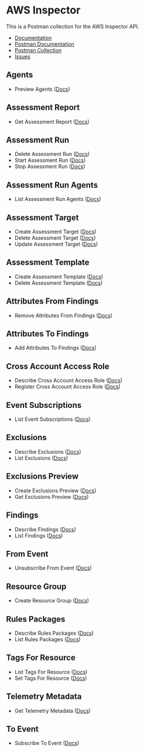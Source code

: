 # AWS Inspector
This is a Postman collection for the AWS Inspector API.

- [Documentation](https://docs.aws.amazon.com/inspector/latest/APIReference/Welcome.html)
- [Postman Documentation](https://documenter.getpostman.com/view/35240/SW7aY8Hm)
- [Postman Collection](https://www.getpostman.com/collections/7012a0703e4422f3e4b2)
- [Issues](https://github.com/api-evangelist/aws/labels/CloudWatch)

## Agents
 - Preview Agents ([Docs](http://docs.aws.amazon.com/inspector/latest/APIReference/API_UpdateAssessmentTarget.html))
## Assessment Report
 - Get Assessment Report ([Docs](http://docs.aws.amazon.com/inspector/latest/APIReference/API_UpdateAssessmentTarget.html))
## Assessment Run
 - Delete Assessment Run ([Docs](http://docs.aws.amazon.com/inspector/latest/APIReference/API_UpdateAssessmentTarget.html))
 - Start Assessment Run ([Docs](http://docs.aws.amazon.com/inspector/latest/APIReference/API_UpdateAssessmentTarget.html))
 - Stop Assessment Run ([Docs](http://docs.aws.amazon.com/inspector/latest/APIReference/API_UpdateAssessmentTarget.html))
## Assessment Run Agents
 - List Assessment Run Agents ([Docs](http://docs.aws.amazon.com/inspector/latest/APIReference/API_UpdateAssessmentTarget.html))
## Assessment Target
 - Create Assessment Target ([Docs](http://docs.aws.amazon.com/inspector/latest/APIReference/API_UpdateAssessmentTarget.html))
 - Delete Assessment Target ([Docs](http://docs.aws.amazon.com/inspector/latest/APIReference/API_UpdateAssessmentTarget.html))
 - Update Assessment Target ([Docs](http://docs.aws.amazon.com/inspector/latest/APIReference/API_UpdateAssessmentTarget.html))
## Assessment Template
 - Create Assessment Template ([Docs](http://docs.aws.amazon.com/inspector/latest/APIReference/API_UpdateAssessmentTarget.html))
 - Delete Assessment Template ([Docs](http://docs.aws.amazon.com/inspector/latest/APIReference/API_UpdateAssessmentTarget.html))
## Attributes From Findings
 - Remove Attributes From Findings ([Docs](http://docs.aws.amazon.com/inspector/latest/APIReference/API_UpdateAssessmentTarget.html))
## Attributes To Findings
 - Add Attributes To Findings ([Docs](http://docs.aws.amazon.com/inspector/latest/APIReference/API_UpdateAssessmentTarget.html))
## Cross Account Access Role
 - Describe Cross Account Access Role ([Docs](http://docs.aws.amazon.com/inspector/latest/APIReference/API_UpdateAssessmentTarget.html))
 - Register Cross Account Access Role ([Docs](http://docs.aws.amazon.com/inspector/latest/APIReference/API_UpdateAssessmentTarget.html))
## Event Subscriptions
 - List Event Subscriptions ([Docs](http://docs.aws.amazon.com/inspector/latest/APIReference/API_UpdateAssessmentTarget.html))
## Exclusions
 - Describe Exclusions ([Docs](http://docs.aws.amazon.com/inspector/latest/APIReference/API_UpdateAssessmentTarget.html))
 - List Exclusions ([Docs](http://docs.aws.amazon.com/inspector/latest/APIReference/API_UpdateAssessmentTarget.html))
## Exclusions Preview
 - Create Exclusions Preview ([Docs](http://docs.aws.amazon.com/inspector/latest/APIReference/API_UpdateAssessmentTarget.html))
 - Get Exclusions Preview ([Docs](http://docs.aws.amazon.com/inspector/latest/APIReference/API_UpdateAssessmentTarget.html))
## Findings
 - Describe Findings ([Docs](http://docs.aws.amazon.com/inspector/latest/APIReference/API_UpdateAssessmentTarget.html))
 - List Findings ([Docs](http://docs.aws.amazon.com/inspector/latest/APIReference/API_UpdateAssessmentTarget.html))
## From Event
 - Unsubscribe From Event ([Docs](http://docs.aws.amazon.com/inspector/latest/APIReference/API_UpdateAssessmentTarget.html))
## Resource Group
 - Create Resource Group ([Docs](http://docs.aws.amazon.com/inspector/latest/APIReference/API_UpdateAssessmentTarget.html))
## Rules Packages
 - Describe Rules Packages ([Docs](http://docs.aws.amazon.com/inspector/latest/APIReference/API_UpdateAssessmentTarget.html))
 - List Rules Packages ([Docs](http://docs.aws.amazon.com/inspector/latest/APIReference/API_UpdateAssessmentTarget.html))
## Tags For Resource
 - List Tags For Resource ([Docs](http://docs.aws.amazon.com/inspector/latest/APIReference/API_UpdateAssessmentTarget.html))
 - Set Tags For Resource ([Docs](http://docs.aws.amazon.com/inspector/latest/APIReference/API_UpdateAssessmentTarget.html))
## Telemetry Metadata
 - Get Telemetry Metadata ([Docs](http://docs.aws.amazon.com/inspector/latest/APIReference/API_UpdateAssessmentTarget.html))
## To Event
 - Subscribe To Event ([Docs](http://docs.aws.amazon.com/inspector/latest/APIReference/API_UpdateAssessmentTarget.html))
